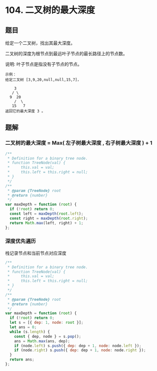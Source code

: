 # 104. 二叉树的最大深度

## 题目

给定一个二叉树，找出其最大深度。

二叉树的深度为根节点到最远叶子节点的最长路径上的节点数。

说明: 叶子节点是指没有子节点的节点。

```
示例：
给定二叉树 [3,9,20,null,null,15,7]，

    3
   / \
  9  20
    /  \
   15   7
返回它的最大深度 3 。
```

## 题解

### 二叉树的最大深度 = Max( 左子树最大深度 , 右子树最大深度 ) + 1

```JavaScript
/**
 * Definition for a binary tree node.
 * function TreeNode(val) {
 *     this.val = val;
 *     this.left = this.right = null;
 * }
 */
/**
 * @param {TreeNode} root
 * @return {number}
 */
var maxDepth = function (root) {
  if (!root) return 0;
  const left = maxDepth(root.left);
  const right = maxDepth(root.right);
  return Math.max(left, right) + 1;
};

```

### 深度优先遍历

栈记录节点和当前节点对应深度

```JavaScript
/**
 * Definition for a binary tree node.
 * function TreeNode(val) {
 *     this.val = val;
 *     this.left = this.right = null;
 * }
 */
/**
 * @param {TreeNode} root
 * @return {number}
 */
var maxDepth = function (root) {
  if (!root) return 0;
  let s = [{ dep: 1, node: root }];
  let ans = 0;
  while (s.length) {
    const { dep, node } = s.pop();
    ans = Math.max(ans, dep);
    if (node.left) s.push({ dep: dep + 1, node: node.left });
    if (node.right) s.push({ dep: dep + 1, node: node.right });
  }
  return ans;
};

```
